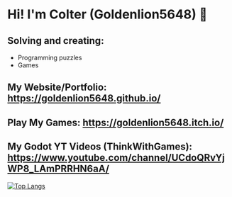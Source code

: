 # Hi! I'm Colter (Goldenlion5648) 👋

## Solving and creating: 
* Programming puzzles
* Games 

## My Website/Portfolio: https://goldenlion5648.github.io/
## Play My Games: https://goldenlion5648.itch.io/
## My Godot YT Videos (ThinkWithGames): https://www.youtube.com/channel/UCdoQRvYjWP8_LAmPRRHN6aA/


<!--
## Resume (always looking for new opportunities) https://goldenlion5648.github.io/documents/ColterBoudinotResume.pdf
-->
[![Top Langs](https://github-readme-stats.vercel.app/api/top-langs/?username=Goldenlion5648&show_icons=true&theme=buefy&layout=compact)](https://github.com/Goldenlion5648/)


<!--
**Goldenlion5648/goldenlion5648** is a ✨ _special_ ✨ repository because its `README.md` (this file) appears on your GitHub profile.

Here are some ideas to get you started:

- 🔭 I’m currently working on ...
- 🌱 I’m currently learning ...
- 👯 I’m looking to collaborate on ...
- 🤔 I’m looking for help with ...
- 💬 Ask me about ...
- 📫 How to reach me: ...
- 😄 Pronouns: ...
- ⚡ Fun fact: ...
-->
